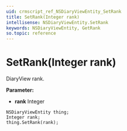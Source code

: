 ```yaml
---
uid: crmscript_ref_NSDiaryViewEntity_SetRank
title: SetRank(Integer rank)
intellisense: NSDiaryViewEntity.SetRank
keywords: NSDiaryViewEntity, GetRank
so.topic: reference
---
```


# SetRank(Integer rank)

DiaryView rank.

**Parameter:** 
* **rank** Integer

```crmscript
NSDiaryViewEntity thing;
Integer rank;
thing.SetRank(rank);
```

